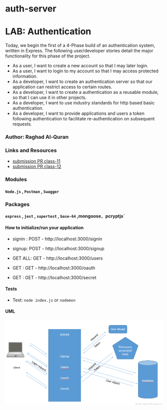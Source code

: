 # auth-server
# LAB: Authentication
Today, we begin the first of a 4-Phase build of an authentication system, written in Express. The following user/developer stories detail the major functionality for this phase of the project.

- As a user, I want to create a new account so that I may later login.
- As a user, I want to login to my account so that I may access protected information.
- As a developer, I want to create an authentication server so that our application can restrict access to certain routes.
- As a developer, I want to create a authentication as a reusable module, so that I can use it in other projects.
- As a developer, I want to use industry standards for http based basic authentication.
- As a developer, I want to provide applications and users a token following authentication to facilitate re-authentication on subsequent requests.

### Author: Raghad Al-Quran

### Links and Resources
- [submission PR class-11](https://github.com/401-advanced-javascript-raghad/auth-server/pull/2)
- [submission PR class-12](https://github.com/401-advanced-javascript-raghad/auth-server/pull/4)

### Modules
#### `Node.js` , `Postman` , `Swagger`

### Packages
#### `express` , `jest` , `supertest` , `base-64` ,mongoose`, `pcryptjs`

#### How to initialize/run your application
- signin : POST - http://localhost:3000/signin
- signup: POST - http://localhost:3000/signup
- GET ALL: GET - http://localhost:3000/users

- GET : GET - http://localhost:3000/oauth

- GET : GET - http://localhost:3000/secret

#### Tests

- Test: `node index.js` or `nodemon`

#### UML
![UML-Diagram](auth.png)




